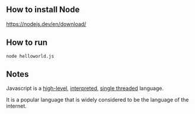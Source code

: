 ## How to install Node

https://nodejs.dev/en/download/

## How to run

`node helloworld.js`

## Notes

Javascript is a [high-level](https://en.wikipedia.org/wiki/High-level_programming_language), [interpreted](<https://en.wikipedia.org/wiki/Interpreter_(computing)>), [single threaded](<https://en.wikipedia.org/wiki/Thread_(computing)>) language.

It is a popular language that is widely considered to be the language of the internet.
